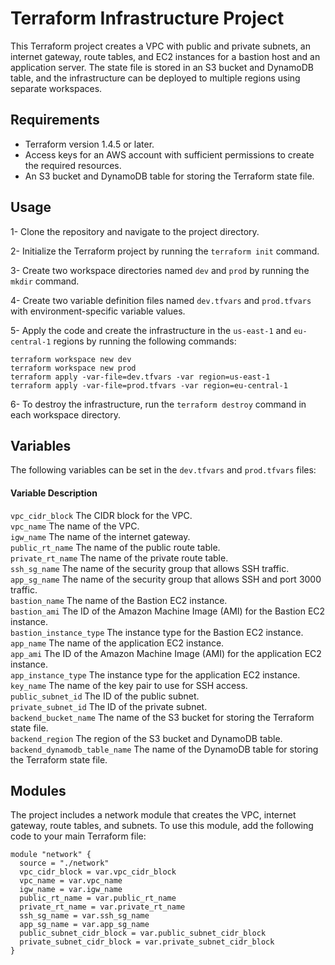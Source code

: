 # Terraform Infrastructure Project
This Terraform project creates a VPC with public and private subnets, an internet gateway, route tables, and EC2 instances for a bastion host and an application server. The state file is stored in an S3 bucket and DynamoDB table, and the infrastructure can be deployed to multiple regions using separate workspaces.

## Requirements
- Terraform version 1.4.5 or later. </br>
- Access keys for an AWS account with sufficient permissions to create the required resources.  </br>
- An S3 bucket and DynamoDB table for storing the Terraform state file.  </br>


## Usage
1- Clone the repository and navigate to the project directory. </br>

2- Initialize the Terraform project by running the `terraform init` command. </br>

3- Create two workspace directories named `dev` and `prod` by running the `mkdir` command. </br>

4- Create two variable definition files named `dev.tfvars` and `prod.tfvars` with environment-specific variable values. </br>

5- Apply the code and create the infrastructure in the `us-east-1` and `eu-central-1` regions by running the following commands: </br>

`terraform workspace new dev`  </br>
`terraform workspace new prod`  </br>
`terraform apply -var-file=dev.tfvars -var region=us-east-1`  </br>
`terraform apply -var-file=prod.tfvars -var region=eu-central-1` </br>

6- To destroy the infrastructure, run the `terraform destroy` command in each workspace directory. </br>

##  Variables
The following variables can be set in the `dev.tfvars` and `prod.tfvars` files:  </br>

#### Variable Description

`vpc_cidr_block` The CIDR block for the VPC. </br>
`vpc_name` The name of the VPC. </br>
`igw_name` The name of the internet gateway. </br>
`public_rt_name` The name of the public route table. </br>
`private_rt_name` The name of the private route table. </br>
`ssh_sg_name` The name of the security group that allows SSH traffic. </br>
`app_sg_name` The name of the security group that allows SSH and port 3000 traffic. </br>
`bastion_name` The name of the Bastion EC2 instance. </br>
`bastion_ami` The ID of the Amazon Machine Image (AMI) for the Bastion EC2 instance. </br>
`bastion_instance_type` The instance type for the Bastion EC2 instance. </br>
`app_name` The name of the application EC2 instance. </br>
`app_ami` The ID of the Amazon Machine Image (AMI) for the application EC2 instance. </br>
`app_instance_type` The instance type for the application EC2 instance. </br>
`key_name` The name of the key pair to use for SSH access. </br>
`public_subnet_id` The ID of the public subnet. </br>
`private_subnet_id` The ID of the private subnet. </br>
`backend_bucket_name` The name of the S3 bucket for storing the Terraform state file. </br>
`backend_region` The region of the S3 bucket and DynamoDB table. </br>
`backend_dynamodb_table_name` The name of the DynamoDB table for storing the Terraform state file. </br>

## Modules </br>
The project includes a network module that creates the VPC, internet gateway, route tables, and subnets. To use this module, add the following code to your main Terraform file: </br>
```
module "network" {
  source = "./network"
  vpc_cidr_block = var.vpc_cidr_block
  vpc_name = var.vpc_name
  igw_name = var.igw_name
  public_rt_name = var.public_rt_name
  private_rt_name = var.private_rt_name
  ssh_sg_name = var.ssh_sg_name
  app_sg_name = var.app_sg_name
  public_subnet_cidr_block = var.public_subnet_cidr_block
  private_subnet_cidr_block = var.private_subnet_cidr_block
}
